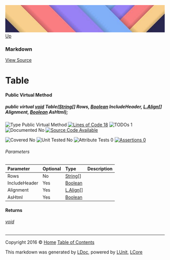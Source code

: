 ![](../Content/LDoc-banner-small.png "")
[Up](Markdown.md)

### Markdown
[View Source](../Markdown/Generators/Markdown.cs)

# Table

#### Public Virtual Method

##### public virtual <a href="https://msdn.microsoft.com/en-us/library/system.void.aspx" alt="">void</a> Table(<a href="https://msdn.microsoft.com/en-us/library/system.string.aspx" alt="">String</a>[] Rows, <a href="https://msdn.microsoft.com/en-us/library/system.boolean.aspx" alt="">Boolean</a> IncludeHeader, <a href="" alt="" target="_blank">L.Align</a>[] Alignment, <a href="https://msdn.microsoft.com/en-us/library/system.boolean.aspx" alt="">Boolean</a> AsHtml);

![Type Public Virtual Method](http://b.repl.ca/v1/Type-Public%20Virtual%20Method-blue.png "") [![Lines of Code 18](http://b.repl.ca/v1/Lines%20of%20Code-18-blue.png "")](../Markdown/Generators/Markdown.cs#L318) ![TODOs 1](http://b.repl.ca/v1/TODOs-1-yellow.png "")   ![Documented No](http://b.repl.ca/v1/Documented-No-red.png "") [![Source Code Available](http://b.repl.ca/v1/Source%20Code-Available-brightgreen.png "")](../Markdown/Generators/Markdown.cs#L318)

![Covered No](http://b.repl.ca/v1/Covered-No-red.png "") ![Unit Tested No](http://b.repl.ca/v1/Unit%20Tested-No-lightgrey.png "") ![Attribute Tests 0](http://b.repl.ca/v1/Attribute%20Tests-0-lightgrey.png "") [![Assertions 0](http://b.repl.ca/v1/Assertions-0-lightgrey.png "")](../Markdown/Generators/Markdown.cs)

###### Parameters

Parameter | Optional | Type | Description
:---  | :---  | :---  | :--- 
Rows | No | [String](https://msdn.microsoft.com/en-us/library/system.string.aspx)[] | 
IncludeHeader | Yes | [Boolean](https://msdn.microsoft.com/en-us/library/system.boolean.aspx) | 
Alignment | Yes | <a href="" alt="" target="_blank">L.Align</a>[] | 
AsHtml | Yes | [Boolean](https://msdn.microsoft.com/en-us/library/system.boolean.aspx) | 


#### Returns

###### [void](https://msdn.microsoft.com/en-us/library/system.void.aspx)



---

Copyright 2016 &copy; [Home](../../README.md) [Table of Contents](../../TableOfContents.md)

This markdown was generated by [LDoc](https://github.com/CodeSingularity/LDoc), powered by [LUnit](https://github.com/CodeSingularity/LUnit), [LCore](https://github.com/CodeSingularity/LCore)

